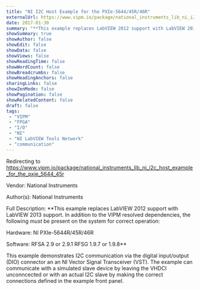 ```yaml
---
title: "NI I2C Host Example for the PXIe-5644/45R/46R"
externalUrl: https://www.vipm.io/package/national_instruments_lib_ni_i2c_host_example_for_the_pxie_5644_45r
date: 2017-01-30
summary: "**This example replaces LabVIEW 2012 support with LabVIEW 2013 support."
showSummary: true
showAuthor: false
showEdit: false
showData: false
showViews: false
showReadingTime: false
showWordCount: false
showBreadcrumbs: false
showHeadingAnchors: false
sharingLinks: false
showZenMode: false
showPagination: false
showRelatedContent: false
draft: false
tags:
 - "VIPM"
 - "FPGA"
 - "I/O"
 - "NI"
 - "NI LabVIEW Tools Network"
 - "communication"
---
```


Redirecting to https://www.vipm.io/package/national_instruments_lib_ni_i2c_host_example_for_the_pxie_5644_45r

Vendor: National Instruments

Author(s): National Instruments
 
Full Description:
**This example replaces LabVIEW 2012 support with LabVIEW 2013 support.  In addition to the VIPM resolved dependencies, the following *must* be present on the system for correct operation:

Hardware:
NI PXIe-5644R/45R/46R

Software:
RFSA 2.9 or 2.9.1
RFSG 1.9.7 or 1.9.8**

This example demonstrates I2C communication via the digital input/output (DIO) connector an an NI Vector Signal Transceiver (VST).  The example can communicate with a simulated slave device by leaving the VHDCI unconncected or with an actual I2C slave by making the correct connections defined in the example front panel.